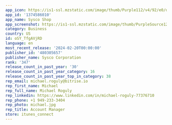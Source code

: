 ```yaml
---
app_icon: https://is1-ssl.mzstatic.com/image/thumb/Purple112/v4/92/e0/d0/92e0d0e0-a14b-3f99-38c4-dcaa90b193ba/AppIcon-0-0-1x_U007emarketing-0-7-0-85-220.png/1024x1024bb.png
app_id: '1374586010'
app_name: Sysco Shop
app_screenshot: https://is1-ssl.mzstatic.com/image/thumb/PurpleSource126/v4/1c/1a/fb/1c1afb24-ebbc-1466-7796-0605061d2775/dbf3ff6c-02e6-4665-86e4-0594ac077dd5_Screen_1A.png/1284x2778bb.png
category: Business
country: US
id: oSY_TfgAVjRD
language: en
most_recent_release: '2024-02-20T00:00:00'
publisher_id: '480305657'
publisher_name: Sysco Corporation
rank: '347'
release_count_in_past_year: '30'
release_count_in_past_year_category: 16
release_count_in_past_year_top_in_category: 38
rep_email: michael.roguly@bitrise.io
rep_first_name: Michael
rep_full_name: Michael Roguly
rep_linkedin: https://www.linkedin.com/in/michael-roguly-77376710
rep_phone: +1 949-233-3404
rep_photo: michael.jpg
rep_title: Account Manager
store: itunes_connect
---
```

